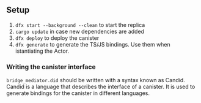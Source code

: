 ## Setup
1. `dfx start --background --clean`  to start the replica
2. `cargo update` in case new dependencies are added
3. `dfx deploy` to deploy the canister
4. `dfx generate` to generate the TS/JS bindings. Use them when istantiating the Actor.

### Writing the canister interface

`bridge_mediator.did` should be written with a syntax known as Candid. Candid is a language that describes the interface of a canister. It is used to generate bindings for the canister in different languages.